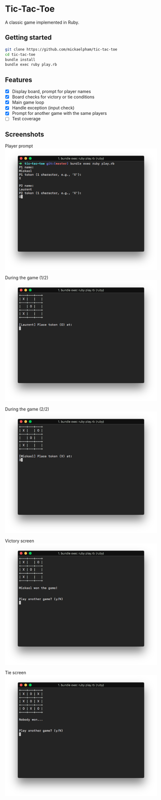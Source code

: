 # Tic-Tac-Toe

A classic game implemented in Ruby.

## Getting started

```sh
git clone https://github.com/mickaelpham/tic-tac-toe
cd tic-tac-toe
bundle install
bundle exec ruby play.rb
```

## Features

- [x] Display board, prompt for player names
- [x] Board checks for victory or tie conditions
- [x] Main game loop
- [x] Handle exception (input check)
- [x] Prompt for another game with the same players
- [ ] Test coverage

## Screenshots

Player prompt
![screen-01](/img/screen-01.png?raw=true)

During the game (1/2)
![screen-02](/img/screen-02.png?raw=true)

During the game (2/2)
![screen-03](/img/screen-03.png?raw=true)

Victory screen
![screen-04](/img/screen-04.png?raw=true)

Tie screen
![screen-05](/img/screen-05.png?raw=true)

